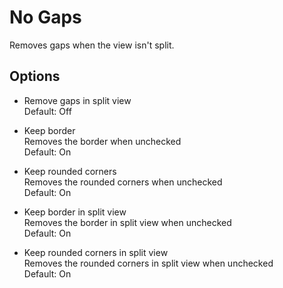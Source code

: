 # No Gaps
Removes gaps when the view isn't split.

## Options
- Remove gaps in split view  
Default: Off

- Keep border  
Removes the border when unchecked  
Default: On

- Keep rounded corners  
Removes the rounded corners when unchecked  
Default: On

- Keep border in split view  
Removes the border in split view when unchecked  
Default: On

- Keep rounded corners in split view  
Removes the rounded corners in split view when unchecked  
Default: On
